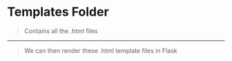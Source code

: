 # Templates Folder
> Contains all the .html files
---
> We can then render these .html template files in Flask


